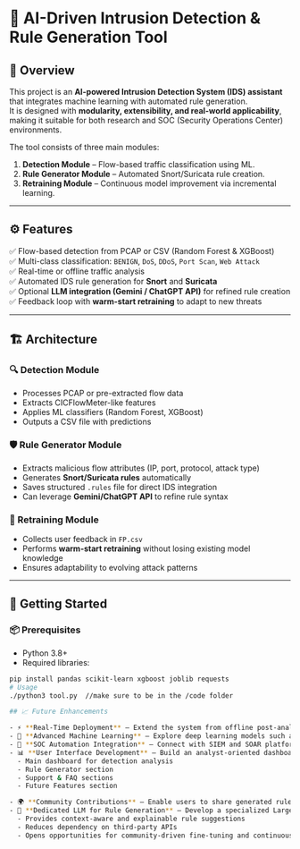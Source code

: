 # 🔐 AI-Driven Intrusion Detection & Rule Generation Tool

## 📌 Overview  
This project is an **AI-powered Intrusion Detection System (IDS) assistant** that integrates machine learning with automated rule generation.  
It is designed with **modularity, extensibility, and real-world applicability**, making it suitable for both research and SOC (Security Operations Center) environments.  

The tool consists of three main modules:  
1. **Detection Module** – Flow-based traffic classification using ML.  
2. **Rule Generator Module** – Automated Snort/Suricata rule creation.  
3. **Retraining Module** – Continuous model improvement via incremental learning.  

---

## ⚙️ Features  
✅ Flow-based detection from PCAP or CSV (Random Forest & XGBoost)  
✅ Multi-class classification: `BENIGN`, `DoS`, `DDoS`, `Port Scan`, `Web Attack`  
✅ Real-time or offline traffic analysis  
✅ Automated IDS rule generation for **Snort** and **Suricata**  
✅ Optional **LLM integration (Gemini / ChatGPT API)** for refined rule creation  
✅ Feedback loop with **warm-start retraining** to adapt to new threats  

---

## 🏗️ Architecture  

### 🔍 Detection Module  
- Processes PCAP or pre-extracted flow data  
- Extracts CICFlowMeter-like features  
- Applies ML classifiers (Random Forest, XGBoost)  
- Outputs a CSV file with predictions  

### 🛡️ Rule Generator Module  
- Extracts malicious flow attributes (IP, port, protocol, attack type)  
- Generates **Snort/Suricata rules** automatically  
- Saves structured `.rules` file for direct IDS integration  
- Can leverage **Gemini/ChatGPT API** to refine rule syntax  

### 🔄 Retraining Module  
- Collects user feedback in `FP.csv`  
- Performs **warm-start retraining** without losing existing model knowledge  
- Ensures adaptability to evolving attack patterns  

---

## 🚀 Getting Started  

### 📦 Prerequisites  
- Python 3.8+  
- Required libraries:  
```bash
pip install pandas scikit-learn xgboost joblib requests
# Usage
./python3 tool.py  //make sure to be in the /code folder

## 📈 Future Enhancements  

- ⚡ **Real-Time Deployment** – Extend the system from offline post-analysis to real-time traffic monitoring and dynamic rule enforcement.  
- 🧠 **Advanced Machine Learning** – Explore deep learning models such as LSTMs and Transformers for detecting complex and evolving attack patterns.  
- 🔗 **SOC Automation Integration** – Connect with SIEM and SOAR platforms to enable end-to-end automation of detection, triage, and response.  
- 📊 **User Interface Development** – Build an analyst-oriented dashboard with:  
  - Main dashboard for detection analysis  
  - Rule Generator section  
  - Support & FAQ sections  
  - Future Features section  

- 🌍 **Community Contributions** – Enable users to share generated rules and models, fostering a collaborative ecosystem of AI-driven threat intelligence.  
- 🤖 **Dedicated LLM for Rule Generation** – Develop a specialized Large Language Model trained on network traffic patterns, Snort/Suricata rules, and labeled datasets.  
  - Provides context-aware and explainable rule suggestions  
  - Reduces dependency on third-party APIs  
  - Opens opportunities for community-driven fine-tuning and continuous improvement  

